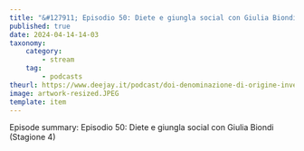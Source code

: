```yaml
---
title: "&#127911; Episodio 50: Diete e giungla social con Giulia Biondi (Stagione 4)"
published: true
date: 2024-04-14-14-03
taxonomy:
    category:
        - stream
    tag:
        - podcasts
theurl: https://www.deejay.it/podcast/doi-denominazione-di-origine-inventata/stagione-1-di-doi-denominazione-di-origine-inventata/episodio-50-diete-e-giungla-social-con-giulia-biondi-stagione-4/
image: artwork-resized.JPEG
template: item
---
```


Episode summary: Episodio 50: Diete e giungla social con Giulia Biondi (Stagione 4)
